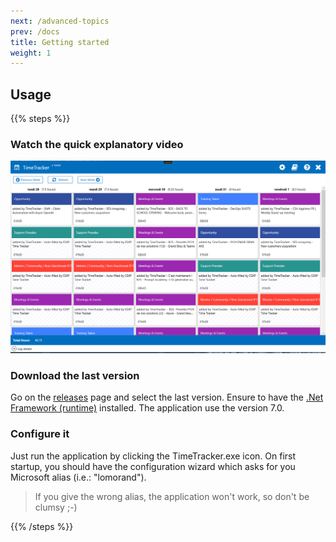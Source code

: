 ```yaml
---
next: /advanced-topics
prev: /docs
title: Getting started
weight: 1
---
```


## Usage

{{% steps %}}

### Watch the quick explanatory video

[![Watch the video](../media/main-ui.png)](https://youtu.be/vt5fpE0bzSY)

### Download the last version

Go on the [releases](https://github.com/lgmorand/TimeTrackerProject/releases) page and select the last version. Ensure to have the [.Net Framework (runtime)](https://dotnet.microsoft.com/en-us/download/visual-studio-sdks?cid=getdotnetsdk) installed. The application use the version 7.0.

### Configure it

Just run the application by clicking the TimeTracker.exe icon. On first startup, you should have the configuration wizard which asks for you Microsoft alias (i.e.: "lomorand").

> If you give the wrong alias, the application won't work, so don't be clumsy ;-)

{{% /steps %}}
